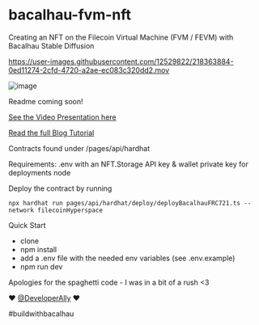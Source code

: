 # bacalhau-fvm-nft
Creating an NFT on the Filecoin Virtual Machine (FVM / FEVM) with Bacalhau Stable Diffusion

https://user-images.githubusercontent.com/12529822/218363884-0ed11274-2cfd-4720-a2ae-ec083c320dd2.mov


![image](https://user-images.githubusercontent.com/12529822/215117833-3aa52700-7ee8-4298-9fbc-430af996e738.png)


Readme coming soon!

[See the Video Presentation here](https://youtu.be/dpWzLqt4LV4)

[Read the full Blog Tutorial](https://hackernoon.com/building-your-own-ai-generated-art-nft-dapp-with-bacalhau)

Contracts found under /pages/api/hardhat

Requirements:
.env with an NFT.Storage API key & wallet private key for deployments
node

Deploy the contract by running

```npx hardhat run pages/api/hardhat/deploy/deployBacalhauFRC721.ts --network filecoinHyperspace ```

Quick Start
- clone
- npm install
- add a .env file with the needed env variables (see .env.example)
- npm run dev

Apologies for the spaghetti code - I was in a bit of a rush <3

❤️ [@DeveloperAlly](https://twitter.com/DeveloperAlly) ❤️

#buildwithbacalhau
